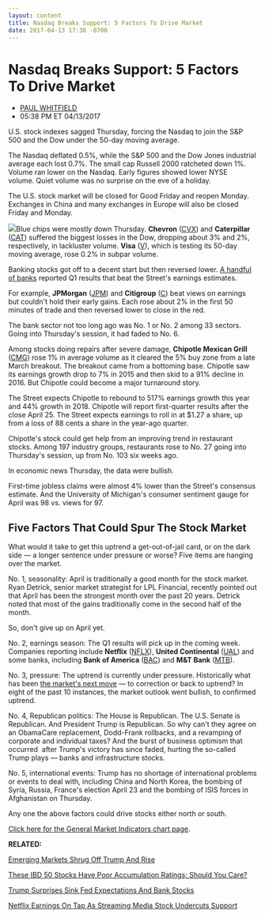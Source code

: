 ```yaml
---
layout: content
title: Nasdaq Breaks Support: 5 Factors To Drive Market
date: 2017-04-13 17:38 -0700
---
```



Nasdaq Breaks Support: 5 Factors To Drive Market
=================================================




* [PAUL WHITFIELD](https://www.investors.com/author/whitfieldp/ "Posts by PAUL WHITFIELD")
* 05:38 PM ET 04/13/2017






U.S. stock indexes sagged Thursday, forcing the Nasdaq to join the S&P 500 and the Dow under the 50-day moving average.


The Nasdaq deflated 0.5%, while the S&P 500 and the Dow Jones industrial average each lost 0.7%. The small cap Russell 2000 ratcheted down 1%. Volume ran lower on the Nasdaq. Early figures showed lower NYSE volume. Quiet volume was no surprise on the eve of a holiday.


The U.S. stock market will be closed for Good Friday and reopen Monday. Exchanges in China and many exchanges in Europe will also be closed Friday and Monday.


![](https://www.investors.com/wp-content/uploads/2017/04/MP041417-229x300.png)Blue chips were mostly down Thursday. **Chevron** ([CVX](https://research.investors.com/quote.aspx?symbol=CVX)) and **Caterpillar** ([CAT](https://research.investors.com/quote.aspx?symbol=CAT)) suffered the biggest losses in the Dow, dropping about 3% and 2%, respectively, in lackluster volume. **Visa** ([V](https://research.investors.com/quote.aspx?symbol=V)), which is testing its 50-day moving average, rose 0.2% in subpar volume.


Banking stocks got off to a decent start but then reversed lower. [A handful of banks](https://www.investors.com/market-trend/stock-market-today/nasdaq-steps-higher-jpmorgan-up-on-solid-results/) reported Q1 results that beat the Street's earnings estimates.


For example, **JPMorgan** ([JPM](https://research.investors.com/quote.aspx?symbol=JPM)) and **Citigroup** ([C](https://research.investors.com/quote.aspx?symbol=C)) beat views on earnings but couldn't hold their early gains. Each rose about 2% in the first 50 minutes of trade and then reversed lower to close in the red.


The bank sector not too long ago was No. 1 or No. 2 among 33 sectors. Going into Thursday's session, it had faded to No. 6.


Among stocks doing repairs after severe damage, **Chipotle Mexican Grill** ([CMG](https://research.investors.com/quote.aspx?symbol=CMG)) rose 1% in average volume as it cleared the 5% buy zone from a late March breakout. The breakout came from a bottoming base. Chipotle saw its earnings growth drop to 7% in 2015 and then skid to a 91% decline in 2016. But Chipotle could become a major turnaround story.


The Street expects Chipotle to rebound to 517% earnings growth this year and 44% growth in 2018. Chipotle will report first-quarter results after the close April 25. The Street expects earnings to roll in at $1.27 a share, up from a loss of 88 cents a share in the year-ago quarter.


Chipotle's stock could get help from an improving trend in restaurant stocks. Among 197 industry groups, restaurants rose to No. 27 going into Thursday's session, up from No. 103 six weeks ago.


In economic news Thursday, the data were bullish.


First-time jobless claims were almost 4% lower than the Street's consensus estimate. And the University of Michigan's consumer sentiment gauge for April was 98 vs. views for 97.


Five Factors That Could Spur The Stock Market
---------------------------------------------


What would it take to get this uptrend a get-out-of-jail card, or on the dark side — a longer sentence under pressure or worse? Five items are hanging over the market.


No. 1, seasonality: April is traditionally a good month for the stock market. Ryan Detrick, senior market strategist for LPL Financial, recently pointed out that April has been the strongest month over the past 20 years. Detrick noted that most of the gains traditionally come in the second half of the month.


So, don't give up on April yet.


No. 2, earnings season: The Q1 results will pick up in the coming week. Companies reporting include **Netflix** ([NFLX](https://research.investors.com/quote.aspx?symbol=NFLX)), **United Continental** ([UAL](https://research.investors.com/quote.aspx?symbol=UAL)) and some banks, including **Bank of America** ([BAC](https://research.investors.com/quote.aspx?symbol=BAC)) and **M&T Bank** ([MTB](https://research.investors.com/quote.aspx?symbol=MTB)).


No. 3, pressure: The uptrend is currently under pressure. Historically what has been [the market's next move](https://www.investors.com/stock-lists/ibd-big-cap-20/what-the-stats-say-about-the-stock-markets-next-move/) — to correction or back to uptrend? In eight of the past 10 instances, the market outlook went bullish, to confirmed uptrend.


No. 4, Republican politics: The House is Republican. The U.S. Senate is Republican. And President Trump is Republican. So why can't they agree on an ObamaCare replacement, Dodd-Frank rollbacks, and a revamping of corporate and individual taxes? And the burst of business optimism that occurred  after Trump's victory has since faded, hurting the so-called Trump plays — banks and infrastructure stocks.


No. 5, international events: Trump has no shortage of international problems or events to deal with, including China and North Korea, the bombing of Syria, Russia, France's election April 23 and the bombing of ISIS forces in Afghanistan on Thursday.


Any one the above factors could drive stocks either north or south.


[Click here for the General Market Indicators chart page](https://www.investors.com/wp-content/uploads/2017/04/GMI_041717-1.pdf).


**RELATED:**


[Emerging Markets Shrug Off Trump And Rise](https://www.investors.com/news/emerging-markets-outperform-us-stocks-despite-trump-trade-threats/)


[These IBD 50 Stocks Have Poor Accumulation Ratings; Should You Care?](https://www.investors.com/stock-lists/ibd-50/these-ibd-50-stocks-have-poor-accumulation-ratings-should-you-care/)


[Trump Surprises Sink Fed Expectations And Bank Stocks](https://www.investors.com/politics/policy-analysis/trump-surprises-sink-fed-expectations-and-bank-stocks/)


[Netflix Earnings On Tap As Streaming Media Stock Undercuts Support](https://www.investors.com/news/technology/what-to-expect-when-netflix-reports-quarterly-earnings/)


 




